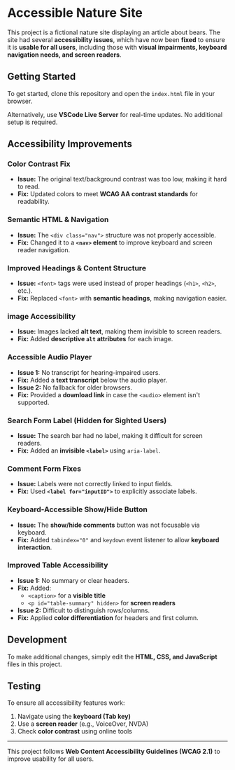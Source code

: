 # Accessible Nature Site

This project is a fictional nature site displaying an article about bears. The site had several **accessibility issues**, which have now been **fixed** to ensure it is **usable for all users**, including those with **visual impairments, keyboard navigation needs, and screen readers**.

## Getting Started

To get started, clone this repository and open the `index.html` file in your browser.  

Alternatively, use **VSCode Live Server** for real-time updates. No additional setup is required.

## Accessibility Improvements

### Color Contrast Fix
- **Issue:** The original text/background contrast was too low, making it hard to read.
- **Fix:** Updated colors to meet **WCAG AA contrast standards** for readability.

### Semantic HTML & Navigation
- **Issue:** The `<div class="nav">` structure was not properly accessible.
- **Fix:** Changed it to a **`<nav>` element** to improve keyboard and screen reader navigation.

### Improved Headings & Content Structure
- **Issue:** `<font>` tags were used instead of proper headings (`<h1>`, `<h2>`, etc.).
- **Fix:** Replaced `<font>` with **semantic headings**, making navigation easier.

### image Accessibility
- **Issue:** Images lacked **alt text**, making them invisible to screen readers.
- **Fix:** Added **descriptive `alt` attributes** for each image.

### Accessible Audio Player
- **Issue 1:** No transcript for hearing-impaired users.
- **Fix:** Added a **text transcript** below the audio player.
- **Issue 2:** No fallback for older browsers.
- **Fix:** Provided a **download link** in case the `<audio>` element isn't supported.

### Search Form Label (Hidden for Sighted Users)
- **Issue:** The search bar had no label, making it difficult for screen readers.
- **Fix:** Added an **invisible `<label>`** using `aria-label`.

### Comment Form Fixes
- **Issue:** Labels were not correctly linked to input fields.
- **Fix:** Used **`<label for="inputID">`** to explicitly associate labels.

### Keyboard-Accessible Show/Hide Button
- **Issue:** The **show/hide comments** button was not focusable via keyboard.
- **Fix:** Added `tabindex="0"` and `keydown` event listener to allow **keyboard interaction**.

### Improved Table Accessibility
- **Issue 1:** No summary or clear headers.
- **Fix:** Added:
  - `<caption>` for a **visible title**
  - `<p id="table-summary" hidden>` for **screen readers**
- **Issue 2:** Difficult to distinguish rows/columns.
- **Fix:** Applied **color differentiation** for headers and first column.

## Development

To make additional changes, simply edit the **HTML, CSS, and JavaScript** files in this project.

## Testing

To ensure all accessibility features work:
1. Navigate using the **keyboard (Tab key)**
2. Use a **screen reader** (e.g., VoiceOver, NVDA)
3. Check **color contrast** using online tools

---

This project follows **Web Content Accessibility Guidelines (WCAG 2.1)** to improve usability for all users.
